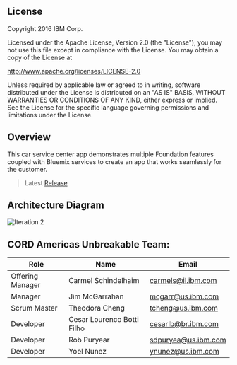 ## License
 Copyright 2016 IBM Corp.
 
 Licensed under the Apache License, Version 2.0 (the "License");
 you may not use this file except in compliance with the License.
 You may obtain a copy of the License at
 
 http://www.apache.org/licenses/LICENSE-2.0
 
 Unless required by applicable law or agreed to in writing, software
 distributed under the License is distributed on an "AS IS" BASIS,
 WITHOUT WARRANTIES OR CONDITIONS OF ANY KIND, either express or implied.
 See the License for the specific language governing permissions and
 limitations under the License.

## Overview
This car service center app demonstrates multiple Foundation features coupled with Bluemix services to create an app that works seamlessly for the customer.

> Latest [Release](https://github.ibm.com/cord-americas/MotoCorpService/releases)

## Architecture Diagram
![Iteration 2](https://github.ibm.com/cord-americas/MotoCorpService/blob/pictures/iter2.png)

## CORD Americas Unbreakable Team:

| Role | Name | Email | 
| --- | --- | --- | 
| Offering Manager | Carmel Schindelhaim | carmels@il.ibm.com |
| Manager | Jim McGarrahan | mcgarr@us.ibm.com |
| Scrum Master | Theodora Cheng | tcheng@us.ibm.com |
| Developer | Cesar Lourenco Botti Filho | cesarlb@br.ibm.com |
| Developer | Rob Puryear | sdpuryea@us.ibm.com |
| Developer | Yoel Nunez | ynunez@us.ibm.com |